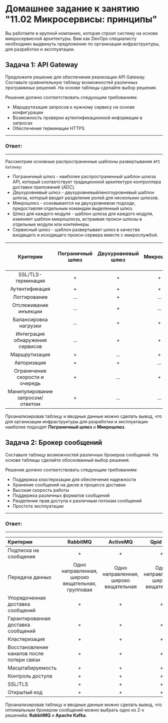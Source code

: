# Домашнее задание к занятию "11.02 Микросервисы: принципы"

Вы работаете в крупной компанию, которая строит систему на основе микросервисной архитектуры.
Вам как DevOps специалисту необходимо выдвинуть предложение по организации инфраструктуры, для разработки и эксплуатации.

## Задача 1: API Gateway 

Предложите решение для обеспечения реализации API Gateway. 
Составьте сравнительную таблицу возможностей различных программных решений. На основе таблицы сделайте выбор решения.

Решение должно соответствовать следующим требованиям:
- Маршрутизация запросов к нужному сервису на основе конфигурации
- Возможность проверки аутентификационной информации в запросах
- Обеспечение терминации HTTPS

---
### Ответ:
---

Рассмотрим основные распространенные шаблоны развертывания `API Gateway`:

- Пограничный шлюз - наиболее распространенный шаблон шлюза API, который соответствует традиционной архитектуре контроллера доставки приложений (ADC).
- Двухуровневый шлюз - двухуровневый/многоуровневый шаблон шлюза, который вводит разделение ролей для нескольких шлюзов.
- Микрошлюз - основывается на двухуровневом подходе, предоставляя отдельным командам выделенный шлюз.
- Шлюз для каждого модуля - шаблон шлюза для каждого модуля, изменяет шаблон микрошлюза, встраивая прокси-шлюзы в отдельные модули или контейнеры.
- Сервисный шлюз - шаблон развертывает шлюз в качестве входящего и исходящего прокси-сервера вместе с микрослужбой.

| Критерии  | Пограничный шлюз   | Двухуровневый шлюз   | Микрошлюз   | Шлюз для каждого модуля   | Сервисный шлюз   |
| :-------: | :-------: | :-------: | :-------: | :-------: | :-------: |
| SSL/TLS-терминация   | +    | +    | +    | +    | +    |
| Аутентификация   | +    | +    | +    | ...    | +    |
| Логгирование   | ...    | +    | ...    | +    | +    |
| Отслеживание инъекции   | ...    | +    | ...    | ...    | +    |
| Балансировка нагрузки   | ...    | +    | +    | ...    | +    |
| Интеграция обнаружения сервисов   | ...    | +    | +    | ...    | +    |
| Маршрутизация   | +    | ...    | +    | ...    | ...    |
| Авторизация   | +    | +    | ...    | ...    | +    |
| Ограничение скорости и очередь   | +    | ...    | +    | +    | ...    |
| Манипулирование запросом/ответом   | +    | ...    | ...    | ...    | ...    |

Проанализировав таблицу и вводные данные можно сделать вывод, что для организации инфраструктуры для разработки и эксплуатации наиболее подходят **Пограничный шлюз** и **Микрошлюз**.

## Задача 2: Брокер сообщений

Составьте таблицу возможностей различных брокеров сообщений. На основе таблицы сделайте обоснованный выбор решения.

Решение должно соответствовать следующим требованиям:
- Поддержка кластеризации для обеспечения надежности
- Хранение сообщений на диске в процессе доставки
- Высокая скорость работы
- Поддержка различных форматов сообщений
- Разделение прав доступа к различным потокам сообщений
- Простота эксплуатации

---
### Ответ:
---


| Критерии  | RabbitMQ  | ActiveMQ  | Qpid C++  | SwiftMQ  | Artemis  | Apollo  | Kafka  |
| :------- | :-------: | :-------: | :-------: | :-------: | :-------: | :-------: | :-------: |
| Подписка на сообщения  | +  | +  | +  | +  | +  | +  | +  |
| Передача данных  | Одно направленная, широко вещательная, групповая  | Одно направленная, широко вещательная  | Одно направленная, широко вещательная  | Одно направленная  | Одно направленная, широко вещательная  | Одно направленная, широко вещательная  | Одно направленная, широко вещательная, групповая  |
| Упорядоченная доставка сообщений  | +  | +  | +  | -  | +  | -  | +  |
| Гарантированная доставка сообщений  | +  | +  | +  | +  | +  | +  | +  |
| Кластеризация  | +  | +  | +  | +  | +  | -  | +  |
| Восстановление каналов после потери связи  | +  | +  | +  | +  | +  | -  | +  |
| Масштабируемость  | +  | +  | +  | +  | +  | +  | +  |
| Контроль доступа  | +  | +  | +  | +  | +  | +  | +  |
| SSL/TLS  | +  | +  | +  | +  | +  | +  | +  |
| Открытый код  | +  | +  | +  | -  | +  | +  | +  |

Проанализировав таблицу и вводные данные можно сделать вывод, что оптимальным брокером сообщений можно выбрать одно из 2-х решенийа: **RabbitMQ** и **Apache Kafka**.


